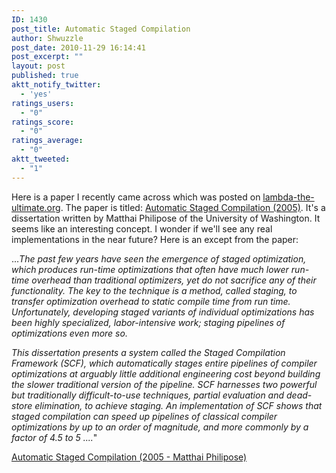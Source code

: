 ```yaml
---
ID: 1430
post_title: Automatic Staged Compilation
author: Shwuzzle
post_date: 2010-11-29 16:14:41
post_excerpt: ""
layout: post
published: true
aktt_notify_twitter:
  - 'yes'
ratings_users:
  - "0"
ratings_score:
  - "0"
ratings_average:
  - "0"
aktt_tweeted:
  - "1"
---
```

Here is a paper I recently came across which was posted on <a href="http://lambda-the-ultimate.org/">lambda-the-ultimate.org</a>. The paper is titled: <a href="http://citeseerx.ist.psu.edu/viewdoc/summary?doi=10.1.1.95.6636">Automatic Staged Compilation (2005)</a>. It's a dissertation written by Matthai Philipose of the University of Washington. It seems like an interesting concept. I wonder if we'll see any real implementations in the near future? Here is an except from the paper:

...<em>The past few years have seen the emergence of staged optimization,  which produces run-time optimizations that often have much lower  run-time overhead than traditional optimizers, yet do not sacrifice any  of their functionality. The key to the technique is a method, called  staging, to transfer optimization overhead to static compile time from  run time. Unfortunately, developing staged variants of individual  optimizations has been highly specialized, labor-intensive work; staging  pipelines of optimizations even more so. </em>

<em>This dissertation presents a system called the Staged Compilation  Framework (SCF), which automatically stages entire pipelines of compiler  optimizations at arguably little additional engineering cost beyond  building the slower traditional version of the pipeline. SCF harnesses  two powerful but traditionally difficult-to-use techniques, partial  evaluation and dead-store elimination, to achieve staging. An  implementation of SCF shows that staged compilation can speed up  pipelines of classical compiler optimizations by up to an order of  magnitude, and more commonly by a factor of 4.5 to 5 ....</em>"

<a href="http://citeseerx.ist.psu.edu/viewdoc/summary?doi=10.1.1.95.6636">Automatic Staged Compilation (2005 - Matthai Philipose)</a>
